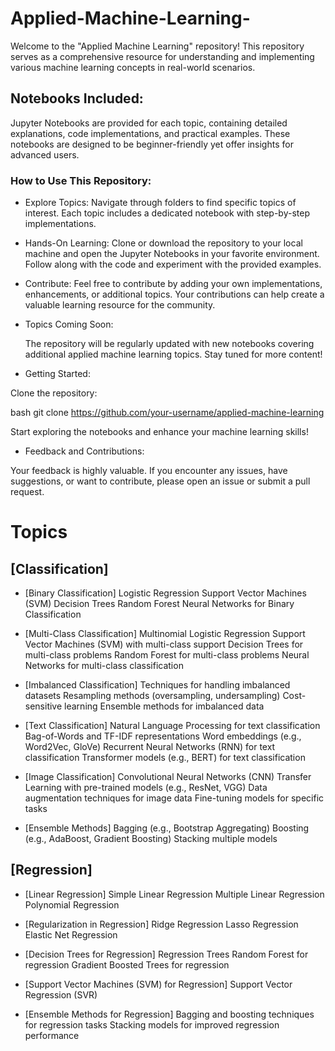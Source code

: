 # Applied-Machine-Learning-
Welcome to the "Applied Machine Learning" repository! This repository serves as a comprehensive resource for understanding and implementing various machine learning concepts in real-world scenarios.

## Notebooks Included:
Jupyter Notebooks are provided for each topic, containing detailed explanations, code implementations, and practical examples. These notebooks are designed to be beginner-friendly yet offer insights for advanced users.

### How to Use This Repository:
* Explore Topics:
Navigate through folders to find specific topics of interest. Each topic includes a dedicated notebook with step-by-step implementations.
* Hands-On Learning:
Clone or download the repository to your local machine and open the Jupyter Notebooks in your favorite environment. Follow along with the code and experiment with the provided examples.

* Contribute:
        Feel free to contribute by adding your own implementations, enhancements, or additional topics. Your contributions can help create a valuable learning resource for the community.

* Topics Coming Soon:

    The repository will be regularly updated with new notebooks covering additional applied machine learning topics. Stay tuned for more content!

* Getting Started:

Clone the repository:

bash
git clone https://github.com/your-username/applied-machine-learning

Start exploring the notebooks and enhance your machine learning skills!

* Feedback and Contributions:

Your feedback is highly valuable. If you encounter any issues, have suggestions, or want to contribute, please open an issue or submit a pull request.

# Topics 
## [Classification]
* [Binary Classification]
        Logistic Regression
        Support Vector Machines (SVM)
        Decision Trees
        Random Forest
        Neural Networks for Binary Classification

* [Multi-Class Classification]
        Multinomial Logistic Regression
        Support Vector Machines (SVM) with multi-class support
        Decision Trees for multi-class problems
        Random Forest for multi-class problems
        Neural Networks for multi-class classification

* [Imbalanced Classification]
        Techniques for handling imbalanced datasets
        Resampling methods (oversampling, undersampling)
        Cost-sensitive learning
        Ensemble methods for imbalanced data

* [Text Classification]
        Natural Language Processing for text classification
        Bag-of-Words and TF-IDF representations
        Word embeddings (e.g., Word2Vec, GloVe)
        Recurrent Neural Networks (RNN) for text classification
        Transformer models (e.g., BERT) for text classification

* [Image Classification]
        Convolutional Neural Networks (CNN)
        Transfer Learning with pre-trained models (e.g., ResNet, VGG)
        Data augmentation techniques for image data
        Fine-tuning models for specific tasks

* [Ensemble Methods]
        Bagging (e.g., Bootstrap Aggregating)
        Boosting (e.g., AdaBoost, Gradient Boosting)
        Stacking multiple models

## [Regression]

* [Linear Regression]
        Simple Linear Regression
        Multiple Linear Regression
        Polynomial Regression

* [Regularization in Regression]
        Ridge Regression
        Lasso Regression
        Elastic Net Regression

* [Decision Trees for Regression]
        Regression Trees
        Random Forest for regression
        Gradient Boosted Trees for regression

* [Support Vector Machines (SVM) for Regression]
        Support Vector Regression (SVR)
* [Ensemble Methods for Regression]
        Bagging and boosting techniques for regression tasks
        Stacking models for improved regression performance
